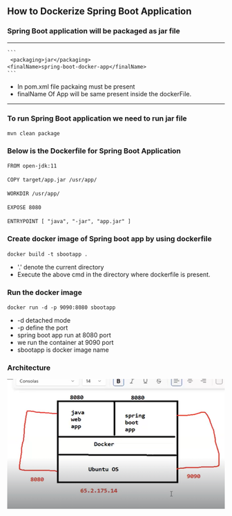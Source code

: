 
## How to Dockerize Spring Boot Application


### Spring Boot application will be packaged as jar file
* **
    ``` 
     <packaging>jar</packaging>
    <finalName>spring-boot-docker-app</finalName>
    ```
* In pom.xml file packaing must be present 
* finalName Of App will be same present inside the dockerFile.
* * **

### To run Spring Boot application we need to run jar file
```
mvn clean package
```

### Below is the Dockerfile for Spring Boot Application
```
FROM open-jdk:11

COPY target/app.jar /usr/app/

WORKDIR /usr/app/

EXPOSE 8080

ENTRYPOINT [ "java", "-jar", "app.jar" ]
```
### Create docker image of Spring boot app by using dockerfile

```
docker build -t sbootapp .
```
*  '.' denote the current directory 
*  Execute the above cmd in the directory where dockerfile is present.

### Run the docker image 
```agsl
docker run -d -p 9090:8080 sbootapp 
```
* -d detached mode
* -p define the port 
* spring boot app run at 8080 port
* we run the container at 9090 port
* sbootapp is docker image name

### Architecture
<img src='sboot/images/img.png' height='300' width='600'>
